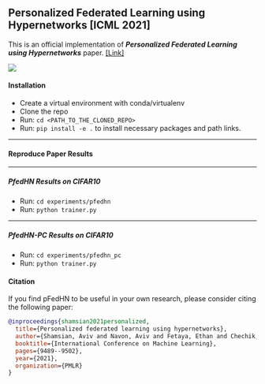 ## Personalized Federated Learning using Hypernetworks [ICML 2021]
This is an official implementation of ***Personalized Federated Learning using Hypernetworks*** paper. [[Link]](https://arxiv.org/abs/2103.04628)

![](resources/pfedhn_arch.png)

#### Installation
- Create a virtual environment with conda/virtualenv
- Clone the repo
- Run: ```cd <PATH_TO_THE_CLONED_REPO>```
- Run: ```pip install -e .``` to install necessary packages and path links.

---------

#### Reproduce Paper Results

---------
##### PfedHN Results on CIFAR10
- Run: ```cd experiments/pfedhn```
- Run: ```python trainer.py```

---------

##### PfedHN-PC Results on CIFAR10
- Run: ```cd experiments/pfedhn_pc```
- Run: ```python trainer.py```

#### Citation

If you find pFedHN to be useful in your own research, please consider citing the following paper:

```bib
@inproceedings{shamsian2021personalized,
  title={Personalized federated learning using hypernetworks},
  author={Shamsian, Aviv and Navon, Aviv and Fetaya, Ethan and Chechik, Gal},
  booktitle={International Conference on Machine Learning},
  pages={9489--9502},
  year={2021},
  organization={PMLR}
}
```
